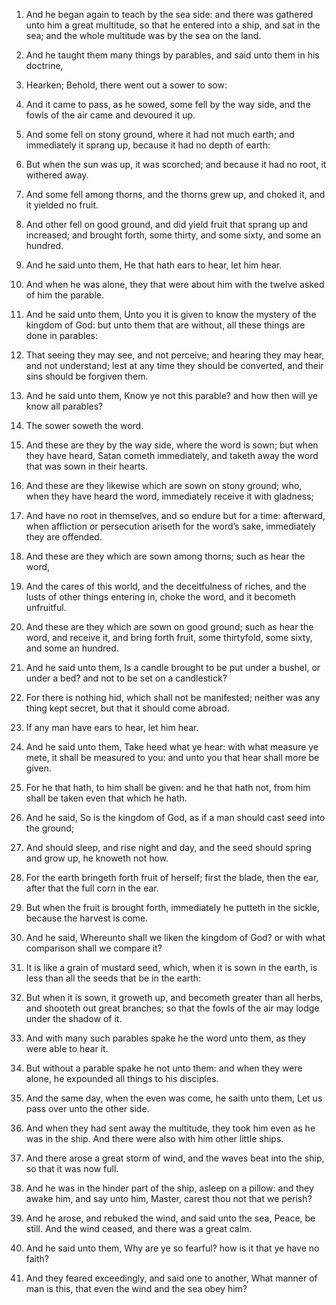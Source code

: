 1. And he began again to teach by the sea side: and there was
gathered unto him a great multitude, so that he entered into a ship,
and sat in the sea; and the whole multitude was by the sea on the
land.

2. And he taught them many things by parables, and said unto them in
his doctrine,

3. Hearken; Behold, there went out a sower to sow:

4. And it came to pass, as he sowed, some fell by the way side, and the
fowls of the air came and devoured it up.

5. And some fell on stony ground, where it had not much earth; and
immediately it sprang up, because it had no depth of earth:

6. But
when the sun was up, it was scorched; and because it had no root, it
withered away.

7. And some fell among thorns, and the thorns grew up, and choked it,
and it yielded no fruit.

8. And other fell on good ground, and did yield fruit that sprang up
and increased; and brought forth, some thirty, and some sixty, and
some an hundred.

9. And he said unto them, He that hath ears to hear, let him hear.

10. And when he was alone, they that were about him with the twelve
asked of him the parable.

11. And he said unto them, Unto you it is given to know the mystery
of the kingdom of God: but unto them that are without, all these
things are done in parables:

12. That seeing they may see, and not
perceive; and hearing they may hear, and not understand; lest at any
time they should be converted, and their sins should be forgiven them.

13. And he said unto them, Know ye not this parable? and how then
will ye know all parables?

14. The sower soweth the word.

15. And these are they by the way side, where the word is sown; but
when they have heard, Satan cometh immediately, and taketh away the
word that was sown in their hearts.

16. And these are they likewise which are sown on stony ground; who,
when they have heard the word, immediately receive it with gladness;

17. And have no root in themselves, and so endure but for a time:
afterward, when affliction or persecution ariseth for the word’s sake,
immediately they are offended.

18. And these are they which are sown among thorns; such as hear the
word,

19. And the cares of this world, and the deceitfulness of
riches, and the lusts of other things entering in, choke the word, and
it becometh unfruitful.

20. And these are they which are sown on good ground; such as hear
the word, and receive it, and bring forth fruit, some thirtyfold, some
sixty, and some an hundred.

21. And he said unto them, Is a candle brought to be put under a
bushel, or under a bed? and not to be set on a candlestick?

22. For
there is nothing hid, which shall not be manifested; neither was any
thing kept secret, but that it should come abroad.

23. If any man have ears to hear, let him hear.

24. And he said unto them, Take heed what ye hear: with what measure
ye mete, it shall be measured to you: and unto you that hear shall
more be given.

25. For he that hath, to him shall be given: and he that hath not,
from him shall be taken even that which he hath.

26. And he said, So is the kingdom of God, as if a man should cast
seed into the ground;

27. And should sleep, and rise night and day,
and the seed should spring and grow up, he knoweth not how.

28. For the earth bringeth forth fruit of herself; first the blade,
then the ear, after that the full corn in the ear.

29. But when the fruit is brought forth, immediately he putteth in
the sickle, because the harvest is come.

30. And he said, Whereunto shall we liken the kingdom of God? or with
what comparison shall we compare it?

31. It is like a grain of
mustard seed, which, when it is sown in the earth, is less than all
the seeds that be in the earth:

32. But when it is sown, it groweth
up, and becometh greater than all herbs, and shooteth out great
branches; so that the fowls of the air may lodge under the shadow of
it.

33. And with many such parables spake he the word unto them, as they
were able to hear it.

34. But without a parable spake he not unto them: and when they were
alone, he expounded all things to his disciples.

35. And the same day, when the even was come, he saith unto them, Let
us pass over unto the other side.

36. And when they had sent away the multitude, they took him even as
he was in the ship. And there were also with him other little ships.

37. And there arose a great storm of wind, and the waves beat into
the ship, so that it was now full.

38. And he was in the hinder part of the ship, asleep on a pillow:
and they awake him, and say unto him, Master, carest thou not that we
perish?

39. And he arose, and rebuked the wind, and said unto the
sea, Peace, be still. And the wind ceased, and there was a great calm.

40. And he said unto them, Why are ye so fearful? how is it that ye
have no faith?

41. And they feared exceedingly, and said one to
another, What manner of man is this, that even the wind and the sea
obey him?